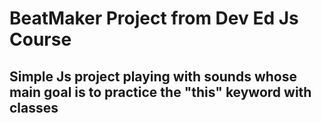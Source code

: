 # BeatMaker Project from Dev Ed Js Course

## Simple Js project playing with sounds whose main goal is to practice the "this" keyword with classes
